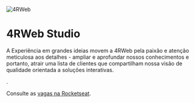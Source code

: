 ![4RWeb](https://media-exp1.licdn.com/dms/image/C4E16AQF4ZMRMBev9OQ/profile-displaybackgroundimage-shrink_200_800/0/1516503252994?e=1657756800&v=beta&t=20SHXs1nRaBXR3-ApGoaSpRyPjE3s-C5YNt3jXsoxac)

<h1>4RWeb Studio</h1>
<p>A Experiência em grandes ideias movem a 4RWeb pela paixão e atenção meticulosa aos detalhes - ampliar e aprofundar nossos conhecimentos e portanto, atrair uma lista de clientes que compartilham nossa visão de qualidade orientada a soluções interativas.

.</p>

Consulte as [vagas na Rocketseat](https://rocketseat.gupy.io/).
